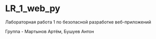 # LR_1_web_py
Лабораторная работа 1 по безопасной разработке веб-приложений

Группа - Мартынов Артём, Бушуев Антон
